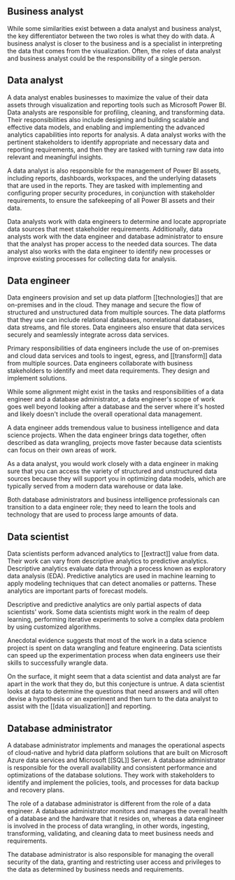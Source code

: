 ## Business analyst

While some similarities exist between a data analyst and business analyst, the key differentiator between the two roles is what they do with data. A business analyst is closer to the business and is a specialist in interpreting the data that comes from the visualization. Often, the roles of data analyst and business analyst could be the responsibility of a single person.

## Data analyst

A data analyst enables businesses to maximize the value of their data assets through visualization and reporting tools such as Microsoft Power BI. Data analysts are responsible for profiling, cleaning, and transforming data. Their responsibilities also include designing and building scalable and effective data models, and enabling and implementing the advanced analytics capabilities into reports for analysis. A data analyst works with the pertinent stakeholders to identify appropriate and necessary data and reporting requirements, and then they are tasked with turning raw data into relevant and meaningful insights.

A data analyst is also responsible for the management of Power BI assets, including reports, dashboards, workspaces, and the underlying datasets that are used in the reports. They are tasked with implementing and configuring proper security procedures, in conjunction with stakeholder requirements, to ensure the safekeeping of all Power BI assets and their data.

Data analysts work with data engineers to determine and locate appropriate data sources that meet stakeholder requirements. Additionally, data analysts work with the data engineer and database administrator to ensure that the analyst has proper access to the needed data sources. The data analyst also works with the data engineer to identify new processes or improve existing processes for collecting data for analysis.

## Data engineer

Data engineers provision and set up data platform [[technologies]] that are on-premises and in the cloud. They manage and secure the flow of structured and unstructured data from multiple sources. The data platforms that they use can include relational databases, nonrelational databases, data streams, and file stores. Data engineers also ensure that data services securely and seamlessly integrate across data services.

Primary responsibilities of data engineers include the use of on-premises and cloud data services and tools to ingest, egress, and [[transform]] data from multiple sources. Data engineers collaborate with business stakeholders to identify and meet data requirements. They design and implement solutions.

While some alignment might exist in the tasks and responsibilities of a data engineer and a database administrator, a data engineer's scope of work goes well beyond looking after a database and the server where it's hosted and likely doesn't include the overall operational data management.

A data engineer adds tremendous value to business intelligence and data science projects. When the data engineer brings data together, often described as data wrangling, projects move faster because data scientists can focus on their own areas of work.

As a data analyst, you would work closely with a data engineer in making sure that you can access the variety of structured and unstructured data sources because they will support you in optimizing data models, which are typically served from a modern data warehouse or data lake.

Both database administrators and business intelligence professionals can transition to a data engineer role; they need to learn the tools and technology that are used to process large amounts of data.

## Data scientist

Data scientists perform advanced analytics to [[extract]] value from data. Their work can vary from descriptive analytics to predictive analytics. Descriptive analytics evaluate data through a process known as exploratory data analysis (EDA). Predictive analytics are used in machine learning to apply modeling techniques that can detect anomalies or patterns. These analytics are important parts of forecast models.

Descriptive and predictive analytics are only partial aspects of data scientists' work. Some data scientists might work in the realm of deep learning, performing iterative experiments to solve a complex data problem by using customized algorithms.

Anecdotal evidence suggests that most of the work in a data science project is spent on data wrangling and feature engineering. Data scientists can speed up the experimentation process when data engineers use their skills to successfully wrangle data.

On the surface, it might seem that a data scientist and data analyst are far apart in the work that they do, but this conjecture is untrue. A data scientist looks at data to determine the questions that need answers and will often devise a hypothesis or an experiment and then turn to the data analyst to assist with the [[data visualization]] and reporting.

## Database administrator

A database administrator implements and manages the operational aspects of cloud-native and hybrid data platform solutions that are built on Microsoft Azure data services and Microsoft [[SQL]] Server. A database administrator is responsible for the overall availability and consistent performance and optimizations of the database solutions. They work with stakeholders to identify and implement the policies, tools, and processes for data backup and recovery plans.

The role of a database administrator is different from the role of a data engineer. A database administrator monitors and manages the overall health of a database and the hardware that it resides on, whereas a data engineer is involved in the process of data wrangling, in other words, ingesting, transforming, validating, and cleaning data to meet business needs and requirements.

The database administrator is also responsible for managing the overall security of the data, granting and restricting user access and privileges to the data as determined by business needs and requirements.